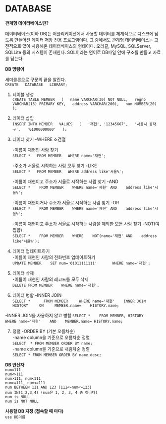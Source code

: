 DATABASE
====================================
**관계형 데이터베이스란?**

데이터베이스(이하 DB)는 어플리케이션에서 사용할 데이터를 체계적으로 디스크에 담도록 만들어진 데이터 저장 전용 프로그램이다. 그 중에서도 관계형 데이터베이스는 고전적으로 많이 사용해온 데이터베이스의 형태이다. 오라클, MySQL, SQLServer, SQLLite 등의 시스템이 존재한다. SQL이라는 언어로 DB파일 안에 구조를 만들고 자료를 담는다.

**DB 명령어**   

세미콜론으로 구문의 끝을 알린다.  
`CREATE  
DATABASE  
LIBRARY;`  



1. 테이블 생성   
`CREATE TABLE MEMBER  
(  
  name VARCHAR(30) NOT NULL,  
  regno VARCHAR(15) PRIMARY KEY,  
  address VARCHAR(200),  
  num NUMBER(20)  
 );`   
 
 
 2. 데이터 삽입    
 `INSERT INTO MEMBER  
 VALUES  
 (  
   '재현',
   '12345667',  
   '서울시 동작구',  
   '01000000000'  
 );`   
 
 
 3. 데이터 찾기 -WHERE 조건절   
 
    -이름이 재현인 사람 찾기   
`SELECT *  
 FROM MEMBER  
 WHERE name='재현';  `   
 
    -주소가 서울로 시작하는 사람 모두 찾기 -LIKE   
 `SELECT *  
 FROM MEMBER  
 WHERE address like'서울%';  `    
 
    -이름이 재현이고 주소가 서울로 시작하는 사람 찾기 -AND   
 `SELECT *   
 FROM MEMBER   
 WHERE name='재현' AND   
 address like'서울%';   `    
 
    -이름이 재현이거나 주소가 서울로 시작하는 사람 찾기 -OR   
 `SELECT *   
 FROM MEMBER   
 WHERE name='재현' AND   
 address like'서울%';  `     
  
    -이름이 재현이고 주소가 서울로 시작하는 사람을 제외한 모든 사람 찾기 -NOT(여집합)   
 `SELECT *   
 FROM MEMBER   
 WHERE   
 NOT(name='재현' AND   
 address like'서울%');`     
 
 
 4. 데이터 업데이트하기   
    -이름이 재현인 사람의 전화번호 업데이트하기   
 `UPDATE MEMBER   
 SET num='01011111111'      
 WHERE name='재현';    `     
 
 
 5. 데이터 삭제    
    -이름이 재현인 사람의 레코드를 모두 삭제   
 `DELETE FROM MEMBER   
 WHERE name='재현';    `    
 
 
 6. 데이터 병합 -INNER JOIN      
`SELECT *     
FROM MEMBER    
WHERE name='재현'   
INNER JOIN HISTORY    
ON    
MEMBER.name=   
HISTORY.name;`   

  -INNER JOIN을 사용하지 않고 병합
`SELECT *   
FROM MEMBER, HISTORY   
WHERE name='재현'   
AND   
MEMBER.name=
HISTORY.name;`   


7. 정렬   -ORDER BY (기본 오름차순)      
   -name column을 기준으로 오름차순 정렬       
`SELECT  *
FROM MEMBER
ORDER BY name;`   
    -name column을 기준으로 내림차순 정렬   
`SELECT *
FROM MEMBER
ORDER BY name desc;`   


 
 **DB 연산자**    
 `num=111`   
 `num<>111`  
 `num>111, num<111`   
 `num>=111, num<=111`   
 `num BETWEEN 111 AND 123 (111<=num<=123)`   
 `num IN(1,2,3,4) (num은 1, 2, 3, 4 중 하나다)`   
 `num is NULL`   
 `num is NOT NULL`   
 

**사용할 DB 지정 (접속할 때 마다)**    
`use DB이름`

